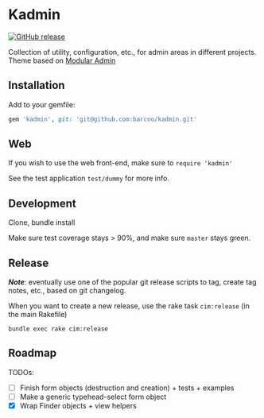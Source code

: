 # Kadmin

[![GitHub release](https://img.shields.io/badge/release-0.3.1-blue.png)](https://github.com/barcoo/kadmin/releases/tag/0.3.1)

Collection of utility, configuration, etc., for admin areas in different projects.
Theme based on [Modular Admin](https://github.com/modularcode/modular-admin-html)

## Installation

Add to your gemfile:

```ruby
gem 'kadmin', git: 'git@github.com:barcoo/kadmin.git'
```

## Web

If you wish to use the web front-end, make sure to ```require 'kadmin'```

See the test application ```test/dummy``` for more info.

## Development

Clone, bundle install

Make sure test coverage stays > 90%, and make sure ```master``` stays green.

## Release

___Note___: eventually use one of the popular git release scripts to tag, create tag notes, etc., based on git changelog.

When you want to create a new release, use the rake task ```cim:release``` (in the main Rakefile)

```shell
bundle exec rake cim:release
```

## Roadmap

TODOs:

* [ ] Finish form objects (destruction and creation) + tests + examples
* [ ] Make a generic typehead-select form object
* [x] Wrap Finder objects + view helpers
